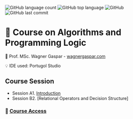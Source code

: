 ![GitHub language count](https://img.shields.io/github/languages/count/souzafcharles/Course-on-Algorithms-and-Programming-Logic)
![GitHub top language](https://img.shields.io/github/languages/top/souzafcharles/Course-on-Algorithms-and-Programming-Logic)
![GitHub](https://img.shields.io/github/license/souzafcharles/Course-on-Algorithms-and-Programming-Logic)
![GitHub last commit](https://img.shields.io/github/last-commit/souzafcharles/Course-on-Algorithms-and-Programming-Logic)


# :high_brightness: Course on Algorithms and Programming Logic

:triangular_flag_on_post: Prof. MSc. Wagner Gaspar - [wagnergaspar.com](https://wagnergaspar.com/)

:bulb: IDE used: Portugol Studio


## Course Session

- Session A1. [Introduction](https://github.com/souzafcharles/Course-on-Algorithms-and-Programming-Logic/tree/master/Session_A1_Introduction)
- Session B2. [Relational Operators and Decision Structure]


### :link: [Course Access](https://wagnergaspar.com/curso-gratuito-de-algoritmos-e-logica-de-programacao/)
